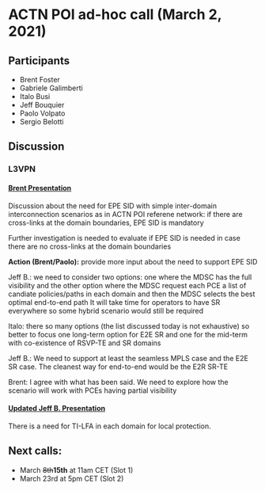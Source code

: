 # ACTN POI ad-hoc call (March 2, 2021)

## Participants
- Brent Foster
- Gabriele Galimberti
- Italo Busi
- Jeff Bouquier
- Paolo Volpato
- Sergio Belotti

## Discussion

### L3VPN

#### [Brent Presentation](https://github.com/FabioPeruzzini/actn-poi/files/6079483/inter-domain-examples.pptx)

Discussion about the need for EPE SID with simple inter-domain interconnection scenarios as in ACTN POI referene network: if there are cross-links at the domain boundaries, EPE SID is mandatory

Further investigation is needed to evaluate if EPE SID is needed in case there are no cross-links at the domain boundaries

__Action (Brent/Paolo):__ provide more input about the need to support EPE SID

Jeff B.: we need to consider two options: one where the MDSC has the full visibility and the other option where the MDSC request each PCE a list of candiate policies/paths in each domain and then the MDSC selects the best optimal end-to-end path
It will take time for operators to have SR everywhere so some hybrid scenario would still be required

Italo: there so many options (the list discussed today is not exhaustive) so better to focus one long-term option for E2E SR and one for the mid-term with co-existence of RSVP-TE and SR domains

Jeff B.: We need to support at least the seamless MPLS case and the E2E SR case. The cleanest way for end-to-end would be the E2R SR-TE

Brent: I agree with what has been said. We need to explore how the scenario will work with PCEs having partial visibility

#### [Updated Jeff B. Presentation](https://github.com/FabioPeruzzini/actn-poi/files/6081933/IETF.draft.POI.v02.discussions.on.scenario.4.2.v1_02032021.pptx)

There is a need for TI-LFA in each domain for local protection.

## Next calls:
- March ~~8th~~**15th** at 11am CET (Slot 1)
- March 23rd at 5pm CET (Slot 2)
